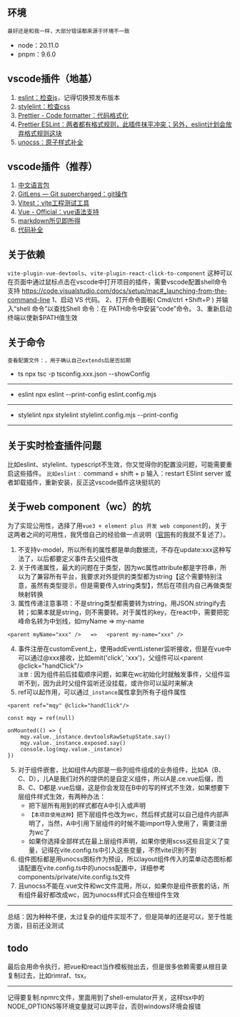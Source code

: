 ## 环境

`最好还是和我一样，大部分错误都来源于环境不一致`

- node：20.11.0
- pnpm：9.6.0

## vscode插件（地基）

1. [eslint：检查js](https://marketplace.visualstudio.com/items?itemName=dbaeumer.vscode-eslint)，记得切换预发布版本
2. [stylelint：检查css](https://marketplace.visualstudio.com/items?itemName=stylelint.vscode-stylelint)
3. [Prettier - Code formatter：代码格式化](https://marketplace.visualstudio.com/items?itemName=esbenp.prettier-vscode)
4. [Prettier ESLint：两者都有格式规则，此插件抹平冲突；另外，eslint计划会放弃格式规则这块](https://marketplace.visualstudio.com/items?itemName=rvest.vs-code-prettier-eslint)
5. [unocss：原子样式补全](https://marketplace.visualstudio.com/items?itemName=antfu.unocss)

## vscode插件（推荐）

1. [中文语言包](https://marketplace.visualstudio.com/items?itemName=MS-CEINTL.vscode-language-pack-zh-hans)
2. [GitLens — Git supercharged：git操作](https://marketplace.visualstudio.com/items?itemName=eamodio.gitlens)
3. [Vitest：vite工程测试工具](https://marketplace.visualstudio.com/items?itemName=vitest.explorer)
4. [Vue - Official：vue语法支持](https://marketplace.visualstudio.com/items?itemName=Vue.volar)
5. [markdown所见即所得](https://marketplace.visualstudio.com/items?itemName=yzhang.markdown-all-in-one)
6. [代码补全](https://marketplace.visualstudio.com/items?itemName=VisualStudioExptTeam.vscodeintellicode)

## 关于依赖

`vite-plugin-vue-devtools`、`vite-plugin-react-click-to-component`
这种可以在页面中通过鼠标点击在vscode中打开项目的插件，需要vscode配置shell命令支持
https://code.visualstudio.com/docs/setup/mac#_launching-from-the-command-line
1、启动 VS 代码。
2、打开命令面板( Cmd/ctrl +Shift+P ) 并输入“shell 命令”以查找Shell 命令：在 PATH命令中安装“code”命令。
3、重新启动终端以使新$PATH值生效

## 关于命令

`查看配置文件：，用于确认自己extends后是否如期`

- ts
  npx tsc -p tsconfig.xxx.json --showConfig

---

- eslint
  npx eslint --print-config eslint.config.mjs

---

- stylelint
  npx stylelint stylelint.config.mjs --print-config

---

## 关于实时检查插件问题

比如eslint、stylelint、typescript不生效，你又觉得你的配置没问题，可能需要重启这些插件。
`比如eslint：`
command + shift + p 输入：restart ESlint server
或者卸载插件，重新安装，反正这vscode插件这块挺坑的

## 关于web component（wc）的坑

为了实现公用性，选择了用`vue3 + element plus 开发 web component`的，关于这两者之间的可用性，我凭借自己的经验做一点说明（[官网](https://cn.vuejs.org/guide/extras/web-components.html#vue-and-web-components)有的我就不复述了）。

1. 不支持v-model，所以所有的属性都是单向数据流，不存在update:xxx这种写法了，以后都要定义事件去父组件改
2. 关于传递属性，最大的问题在于类型，因为wc属性attribute都是字符串，所以为了兼容所有平台，我要求对外提供的类型都为string【这个需要特别注意，虽然有类型提示，但是需要传入string类型】，然后在项目内自己再做类型映射转换
3. 属性传递注意事项：不是string类型都需要转为string，用JSON.stringify去转；如果本就是string，则不需要转。对于属性的key，在react中，需要把驼峰命名转为中划线，如myName => my-name

```
<parent myName="xxx" />   =>   <parent my-name="xxx" />
```

4. 事件注册在customEvent上，使用addEventListener监听接收，但是在vue中可以通过@xxx接收，比如emit('click', 'xxx')，父组件可以<parent @click="handClick"/>
   <br/>
   `注意：`因为组件前后挂载顺序问题，如果在wc初始化时就触发事件，父组件监听不到，因为此时父组件监听还没挂载，或许你可以延时来解决
5. ref可以起作用，可以通过`_instance`属性拿到所有子组件属性

```
<parent ref="mqy" @click="handClick"/>

const mqy = ref(null)

onMounted(() => {
    mqy.value._instance.devtoolsRawSetupState.say()
    mqy.value._instance.exposed.say()
    console.log(mqy.value._instance)
})
```

5. 对于组件嵌套，比如组件A内部是一些列组件组成的业务组件，比如A（B、C、D），儿A是我们对外的提供的是自定义组件，所以A是.ce.vue后缀，而
   B、C、D都是.vue后缀，这是你会发现在B中的写的样式不生效，如果想要下层组件样式生效，有两种办法：
   - 把下层所有用到的样式都在A中引入或声明
   - `【本项目使用这种】`把下层组件也改为wc，然后样式就可以自己组件内部声明了，当然，A中引用下层组件的时候不能import导入使用了，需要注册为wc了
   - 如果你选择全部样式在最上层组件声明，如果你使用scss这些且定义了变量，记得在vite.config.ts中引入这些变量，不然vite识别不到
6. 组件图标都是用unocss图标作为预设，所以layout组件传入的菜单动态图标都请配置在vite.config.ts中的unocss配置中，详细参考components/private/vite.config.ts文件
7. 且unocss不能在.vue文件和wc文件混用，所以，如果你是组件嵌套的话，所有组件最好都改成wc，因为unocss样式只会在根组件生效

---

总结：因为种种不便，太过复杂的组件实现不了，但是简单的还是可以，至于性能方面，目前还没测试

## todo

最后会用命令执行，把vue和react当作模板抛出去，但是很多依赖需要从根目录复制过去，比如rimraf、tsx。

---

记得要复制.npmrc文件，里面用到了shell-emulator开关，这样tsx中的NODE_OPTIONS等环境变量就可以跨平台，否则windows环境会报错

